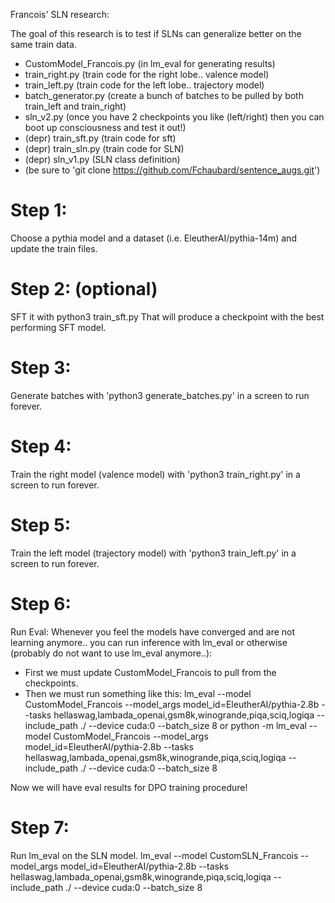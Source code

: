 Francois' SLN research:

The goal of this research is to test if SLNs can generalize better on the same train data.
- CustomModel_Francois.py (in lm_eval for generating results)
- train_right.py (train code for the right lobe.. valence model)
- train_left.py (train code for the left lobe.. trajectory model)
- batch_generator.py (create a bunch of batches to be pulled by both train_left and train_right)
- sln_v2.py (once you have 2 checkpoints you like (left/right) then you can boot up consciousness and test it out!)
- (depr) train_sft.py (train code for sft)
- (depr) train_sln.py (train code for SLN)
- (depr) sln_v1.py (SLN class definition)
- (be sure to 'git clone https://github.com/Fchaubard/sentence_augs.git')

# Step 1:
Choose a pythia model and a dataset (i.e. EleutherAI/pythia-14m) and update the train files.

# Step 2: (optional)
SFT it with python3 train_sft.py
That will produce a checkpoint with the best performing SFT model.

# Step 3: 
Generate batches with 'python3 generate_batches.py' in a screen to run forever.
# Step 4: 
Train the right model (valence model) with 'python3 train_right.py' in a screen to run forever.

# Step 5: 
Train the left model (trajectory model) with 'python3 train_left.py' in a screen to run forever.

# Step 6: 
Run Eval: Whenever you feel the models have converged and are not learning anymore.. you can run inference with lm_eval or otherwise (probably do not want to use lm_eval anymore..):
- First we must update CustomModel_Francois to pull from the checkpoints. 
- Then we must run something like this:
lm_eval --model CustomModel_Francois --model_args model_id=EleutherAI/pythia-2.8b --tasks hellaswag,lambada_openai,gsm8k,winogrande,piqa,sciq,logiqa --include_path ./ --device cuda:0 --batch_size 8 
or
python -m lm_eval --model CustomModel_Francois --model_args model_id=EleutherAI/pythia-2.8b --tasks hellaswag,lambada_openai,gsm8k,winogrande,piqa,sciq,logiqa --include_path ./ --device cuda:0 --batch_size 8

Now we will have eval results for DPO training procedure!

# Step 7:
Run lm_eval on the SLN model. 
lm_eval --model CustomSLN_Francois --model_args model_id=EleutherAI/pythia-2.8b --tasks hellaswag,lambada_openai,gsm8k,winogrande,piqa,sciq,logiqa --include_path ./ --device cuda:0 --batch_size 8

